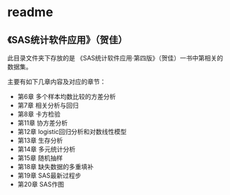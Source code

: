 # readme

## 《SAS统计软件应用》（贺佳）

此目录文件夹下存放的是 《SAS统计软件应用·第四版》（贺佳）一书中第相关的数据集。

主要有如下几章内容及对应的章节：

- 第6章 多个样本均数比较的方差分析
- 第7章 相关分析与回归
- 第8章 卡方检验
- 第11章 协方差分析
- 第12章 logistic回归分析和对数线性模型
- 第13章 生存分析
- 第14章 多元统计分析
- 第15章 随机抽样
- 第18章 缺失数据的多重填补
- 第19章 SAS最新过程步
- 第20章 SAS作图
